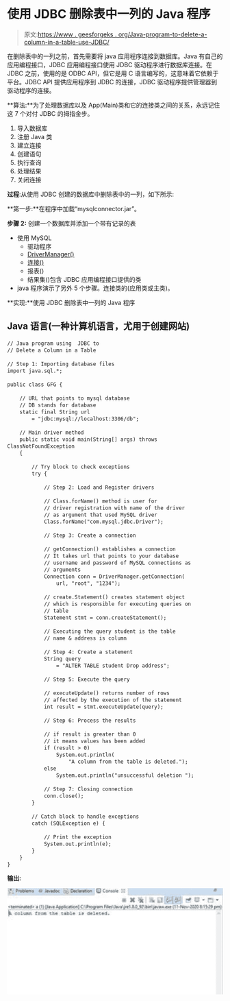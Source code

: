 # 使用 JDBC 删除表中一列的 Java 程序

> 原文:[https://www . geesforgeks . org/Java-program-to-delete-a-column-in-a-table-use-JDBC/](https://www.geeksforgeeks.org/java-program-to-delete-a-column-in-a-table-using-jdbc/)

在删除表中的一列之前，首先需要将 java 应用程序连接到数据库。Java 有自己的应用编程接口，JDBC 应用编程接口使用 JDBC 驱动程序进行数据库连接。在 JDBC 之前，使用的是 ODBC API，但它是用 C 语言编写的，这意味着它依赖于平台。JDBC API 提供应用程序到 JDBC 的连接，JDBC 驱动程序提供管理器到驱动程序的连接。

**算法:**为了处理数据库以及 App(Main)类和它的连接类之间的关系，永远记住这 7 个对付 JDBC 的拇指金步。

1.  导入数据库
2.  注册 Java 类
3.  建立连接
4.  创建语句
5.  执行查询
6.  处理结果
7.  关闭连接

**过程**:从使用 JDBC 创建的数据库中删除表中的一列，如下所示:

**第一步:**在程序中加载“mysqlconnector.jar”。

**步骤 2:** 创建一个数据库并添加一个带有记录的表

*   使用 MySQL
    *   驱动程序
    *   [DriverManager()](https://www.geeksforgeeks.org/establishing-jdbc-connection-in-java/)
    *   [连接()](https://www.geeksforgeeks.org/establishing-jdbc-connection-in-java/)
    *   报表()
    *   结果集()包含 JDBC 应用编程接口提供的类
*   java 程序演示了另外 5 个步骤。连接类的(应用类或主类)。

**实现:**使用 JDBC 删除表中一列的 Java 程序

## Java 语言(一种计算机语言，尤用于创建网站)

```
// Java program using  JDBC to
// Delete a Column in a Table

// Step 1: Importing database files
import java.sql.*;

public class GFG {

    // URL that points to mysql database
    // DB stands for database
    static final String url
        = "jdbc:mysql://localhost:3306/db";

    // Main driver method
    public static void main(String[] args) throws ClassNotFoundException
    {

        // Try block to check exceptions
        try {

            // Step 2: Load and Register drivers

            // Class.forName() method is user for
            // driver registration with name of the driver
            // as argument that used MySQL driver
            Class.forName("com.mysql.jdbc.Driver");

            // Step 3: Create a connection

            // getConnection() establishes a connection
            // It takes url that points to your database
            // username and password of MySQL connections as
            // arguments
            Connection conn = DriverManager.getConnection(
                url, "root", "1234");

            // create.Statement() creates statement object
            // which is responsible for executing queries on
            // table
            Statement stmt = conn.createStatement();

            // Executing the query student is the table
            // name & address is column

            // Step 4: Create a statement
            String query
                = "ALTER TABLE student Drop address";

            // Step 5: Execute the query

            // executeUpdate() returns number of rows
            // affected by the execution of the statement
            int result = stmt.executeUpdate(query);

            // Step 6: Process the results

            // if result is greater than 0
            // it means values has been added
            if (result > 0)
                System.out.println(
                    "A column from the table is deleted.");
            else
                System.out.println("unsuccessful deletion ");

            // Step 7: Closing connection
            conn.close();
        }

        // Catch block to handle exceptions
        catch (SQLException e) {

            // Print the exception
            System.out.println(e);
        }
    }
}
```

**输出:**

![](img/c0405a305202cb8919220ab3b7ec7186.png)
